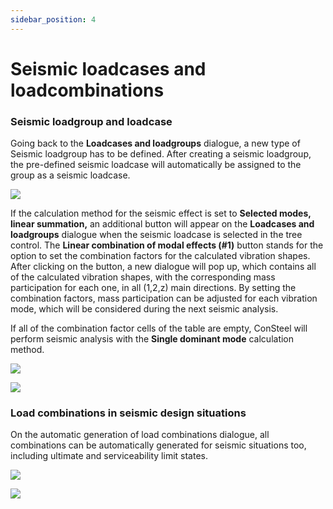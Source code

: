 ```yaml
---
sidebar_position: 4
---
```

# Seismic loadcases and loadcombinations

### Seismic loadgroup and loadcase

<!-- /wp:heading -->

<!-- wp:paragraph {"align":"justify"} -->

Going back to the **Loadcases and loadgroups** dialogue, a new type of Seismic loadgroup has to be defined. After creating a seismic loadgroup, the pre-defined seismic loadcase will automatically be assigned to the group as a seismic loadcase.

<!-- /wp:paragraph -->

<!-- wp:image {"align":"center","id":9459,"width":449,"height":493,"sizeSlug":"large","linkDestination":"media"} -->

[![](https://consteelsoftware.com/wp-content/uploads/2021/04/13-4-loadgroups.png)](./img/wp-content-uploads-2021-04-13-4-loadgroups.png)

<!-- /wp:image -->

<!-- wp:paragraph {"align":"justify"} -->

If the calculation method for the seismic effect is set to **Selected modes, linear summation,** an additional button will appear on the **Loadcases and loadgroups** dialogue when the seismic loadcase is selected in the tree control. The **Linear combination of modal effects (#1)** button stands for the option to set the combination factors for the calculated vibration shapes. After clicking on the button, a new dialogue will pop up, which contains all of the calculated vibration shapes, with the corresponding mass participation for each one, in all (1,2,z) main directions. By setting the combination factors, mass participation can be adjusted for each vibration mode, which will be considered during the next seismic analysis.

<!-- /wp:paragraph -->

<!-- wp:paragraph {"align":"justify"} -->

If all of the combination factor cells of the table are empty, ConSteel will perform seismic analysis with the **Single dominant mode** calculation method.

<!-- /wp:paragraph -->

<!-- wp:columns -->

<!-- wp:column -->

<!-- wp:image {"align":"center","id":9465,"width":440,"height":483,"sizeSlug":"large","linkDestination":"media"} -->

[![](https://consteelsoftware.com/wp-content/uploads/2021/04/13-4-Loadgroup-linear.png)](./img/wp-content-uploads-2021-04-13-4-Loadgroup-linear.png)

<!-- /wp:image -->

<!-- /wp:column -->

<!-- wp:column -->

<!-- wp:image {"align":"center","id":9471,"sizeSlug":"large","linkDestination":"media"} -->

[![](https://consteelsoftware.com/wp-content/uploads/2021/04/13-4-Loadgroup-linear2.png)](./img/wp-content-uploads-2021-04-13-4-Loadgroup-linear2.png)

<!-- /wp:image -->

<!-- /wp:column -->

<!-- /wp:columns -->

<!-- wp:heading {"level":3} -->

### Load combinations in seismic design situations

<!-- /wp:heading -->

<!-- wp:paragraph {"align":"justify"} -->

On the automatic generation of load combinations dialogue, all combinations can be automatically generated for seismic situations too, including ultimate and serviceability limit states.

<!-- /wp:paragraph -->

<!-- wp:columns -->

<!-- wp:column -->

<!-- wp:image {"align":"center","id":9479,"sizeSlug":"large","linkDestination":"media"} -->

[![](https://consteelsoftware.com/wp-content/uploads/2021/04/13-4-load_automatic.png)](./img/wp-content-uploads-2021-04-13-4-load_automatic.png)

<!-- /wp:image -->

<!-- /wp:column -->

<!-- wp:column -->

<!-- wp:image {"align":"center","id":9485,"sizeSlug":"large","linkDestination":"media"} -->

[![](https://consteelsoftware.com/wp-content/uploads/2021/04/13-4-load_automatic2.png)](./img/wp-content-uploads-2021-04-13-4-load_automatic2.png)

<!-- /wp:image -->

<!-- /wp:column -->

<!-- /wp:columns -->
